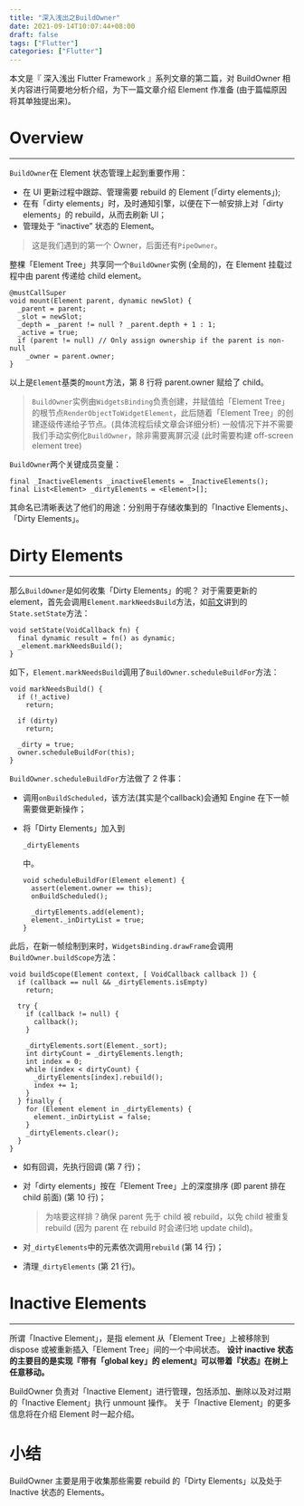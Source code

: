 ```yaml
---
title: "深入浅出之BuildOwner"
date: 2021-09-14T10:07:44+08:00
draft: false
tags: ["Flutter"]
categories: ["Flutter"]
---
```


本文是『 深入浅出 Flutter Framework 』系列文章的第二篇，对 BuildOwner 相关内容进行简要地分析介绍，为下一篇文章介绍 Element 作准备 (由于篇幅原因将其单独提出来)。

# Overview

------

`BuildOwner`在 Element 状态管理上起到重要作用：

- 在 UI 更新过程中跟踪、管理需要 rebuild 的 Element (「dirty elements」);
- 在有「dirty elements」时，及时通知引擎，以便在下一帧安排上对「dirty elements」的 rebuild，从而去刷新 UI；
- 管理处于 “inactive” 状态的 Element。

> 这是我们遇到的第一个 Owner，后面还有`PipeOwner`。

整棵「Element Tree」共享同一个`BuildOwner`实例 (全局的)，在 Element 挂载过程中由 parent 传递给 child element。

```
@mustCallSuper
void mount(Element parent, dynamic newSlot) {
  _parent = parent;
  _slot = newSlot;
  _depth = _parent != null ? _parent.depth + 1 : 1;
  _active = true;
  if (parent != null) // Only assign ownership if the parent is non-null
    _owner = parent.owner;
}
```



以上是`Element`基类的`mount`方法，第 8 行将 parent.owner 赋给了 child。

> `BuildOwner`实例由`WidgetsBinding`负责创建，并赋值给「Element Tree」的根节点`RenderObjectToWidgetElement`，此后随着「Element Tree」的创建逐级传递给子节点。(具体流程后续文章会详细分析)
> 一般情况下并不需要我们手动实例化`BuildOwner`，除非需要离屏沉浸 (此时需要构建 off-screen element tree)

`BuildOwner`两个关键成员变量：

```
final _InactiveElements _inactiveElements = _InactiveElements();
final List<Element> _dirtyElements = <Element>[];
```



其命名已清晰表达了他们的用途：分别用于存储收集到的「Inactive Elements」、「Dirty Elements」。

# Dirty Elements

------

那么`BuildOwner`是如何收集「Dirty Elements」的呢？
对于需要更新的 element，首先会调用`Element.markNeedsBuild`方法，如[前文](https://zxfcumtcs.github.io/2020/05/01/deepinto-flutter-widget/)讲到的`State.setState`方法：

```
void setState(VoidCallback fn) {
  final dynamic result = fn() as dynamic;
  _element.markNeedsBuild();
}
```



如下，`Element.markNeedsBuild`调用了`BuildOwner.scheduleBuildFor`方法：

```
void markNeedsBuild() {
  if (!_active)
    return;

  if (dirty)
    return;

  _dirty = true;
  owner.scheduleBuildFor(this);
}
```



`BuildOwner.scheduleBuildFor`方法做了 2 件事：

- 调用`onBuildScheduled`，该方法(其实是个callback)会通知 Engine 在下一帧需要做更新操作；

- 将「Dirty Elements」加入到

  ```
  _dirtyElements
  ```

  中。

  ```
  void scheduleBuildFor(Element element) {
    assert(element.owner == this);
    onBuildScheduled();
  
    _dirtyElements.add(element);
    element._inDirtyList = true;
  }
  ```

此后，在新一帧绘制到来时，`WidgetsBinding.drawFrame`会调用`BuildOwner.buildScope`方法：

```
void buildScope(Element context, [ VoidCallback callback ]) {
  if (callback == null && _dirtyElements.isEmpty)
    return;

  try {
    if (callback != null) {
      callback();
    }

    _dirtyElements.sort(Element._sort);
    int dirtyCount = _dirtyElements.length;
    int index = 0;
    while (index < dirtyCount) {
      _dirtyElements[index].rebuild();
      index += 1;
    }
  } finally {
    for (Element element in _dirtyElements) {
      element._inDirtyList = false;
    }
    _dirtyElements.clear();
  }
}
```



- 如有回调，先执行回调 (第 7 行)；

- 对「dirty elements」按在「Element Tree」上的深度排序 (即 parent 排在 child 前面) (第 10 行)；

  > 为啥要这样排？确保 parent 先于 child 被 rebuild，以免 child 被重复 rebuild (因为 parent 在 rebuild 时会递归地 update child)。

- 对`_dirtyElements`中的元素依次调用`rebuild` (第 14 行)；

- 清理`_dirtyElements` (第 21 行)。

# Inactive Elements

------

所谓「Inactive Element」，是指 element 从「Element Tree」上被移除到 dispose 或被重新插入「Element Tree」间的一个中间状态。
**设计 inactive 状态的主要目的是实现『带有「global key」的 element』可以带着『状态』在树上任意移动。**

BuildOwner 负责对「Inactive Element」进行管理，包括添加、删除以及对过期的「Inactive Element」执行 unmount 操作。
关于「Inactive Element」的更多信息将在介绍 Element 时一起介绍。

# 小结

BuildOwner 主要是用于收集那些需要 rebuild 的「Dirty Elements」以及处于 Inactive 状态的 Elements。
